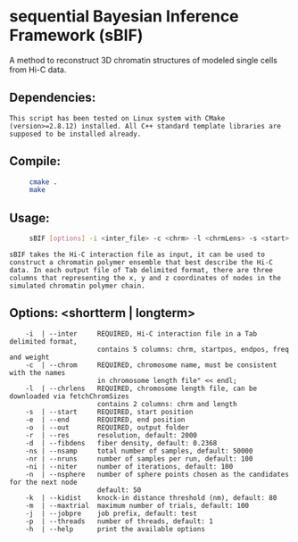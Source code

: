 # sequential Bayesian Inference Framework (sBIF)

A method to reconstruct 3D chromatin structures of modeled single cells from Hi-C data.

## Dependencies: 


    This script has been tested on Linux system with CMake (version>=2.8.12) installed. All C++ standard template libraries are supposed to be installed already.


## Compile: 

```Bash
     cmake .
     make
```

## Usage: 

```Bash
     sBIF [options] -i <inter_file> -c <chrm> -l <chrmLens> -s <start> -e <end> -o <out_folder>
```

    sBIF takes the Hi-C interaction file as input, it can be used to construct a chromatin polymer ensemble that best describe the Hi-C data. In each output file of Tab delimited format, there are three columns that representing the x, y and z coordinates of nodes in the simulated chromatin polymer chain.

## Options: <shortterm | longterm> 

        -i  | --inter     REQUIRED, Hi-C interaction file in a Tab delimited format, 
                          contains 5 columns: chrm, startpos, endpos, freq and weight
        -c  | --chrom     REQUIRED, chromosome name, must be consistent with the names
                          in chromosome length file" << endl;
        -l  | --chrlens   REQUIRED, chromosome length file, can be downloaded via fetchChromSizes
                          contains 2 columns: chrm and length
        -s  | --start     REQUIRED, start position
        -e  | --end       REQUIRED, end position
        -o  | --out       REQUIRED, output folder
        -r  | --res       resolution, default: 2000
        -d  | --fibdens   fiber density, default: 0.2368
        -ns | --nsamp     total number of samples, default: 50000
        -nr | --nruns     number of samples per run, default: 100
        -ni | --niter     number of iterations, default: 100
        -n  | --nsphere   number of sphere points chosen as the candidates for the next node
                          default: 50
        -k  | --kidist    knock-in distance threshold (nm), default: 80
        -m  | --maxtrial  maximum number of trials, default: 100
        -j  | --jobpre    job prefix, default: test
        -p  | --threads   number of threads, default: 1
        -h  | --help      print the available options
